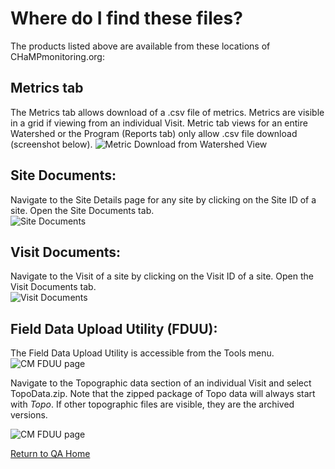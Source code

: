 # Where do I find these files?
The products listed above are available from these locations of CHaMPmonitoring.org: 
## Metrics tab
The Metrics tab allows download of a .csv file of metrics. Metrics are visible in a grid if viewing from an individual Visit.  Metric tab views for an entire Watershed or the Program (Reports tab) only allow .csv file download (screenshot below).
![Metric Download from Watershed View](https://southforkresearch.github.io/CHaMP-Management/images/CM_MetricDownload.png)
## Site Documents:  
Navigate to the Site Details page for any site by clicking on the Site ID of a site.  Open the Site Documents tab.  
![Site Documents](https://southforkresearch.github.io/CHaMP-Management/images/CM_SiteDocuments.png)
## Visit Documents:
Navigate to the Visit of a site by clicking on the Visit ID of a site.  Open the Visit Documents tab.  
![Visit Documents](https://southforkresearch.github.io/CHaMP-Management/images/CM_VisitDocuments.png)
## Field Data Upload Utility (FDUU):
The Field Data Upload Utility is accessible from the Tools menu. 
![CM FDUU page](https://southforkresearch.github.io/CHaMP-Management/images/CM_FDUU.png)



Navigate to the Topographic data section of an individual Visit and select TopoData.zip.  Note that the zipped package of Topo data will always start with _Topo_. If other topographic files are visible, they are the archived versions.

![CM FDUU page](https://southforkresearch.github.io/CHaMP-Management/images/CM_FDUU_TopoData.png)

[Return to QA Home](QAMain.md)
